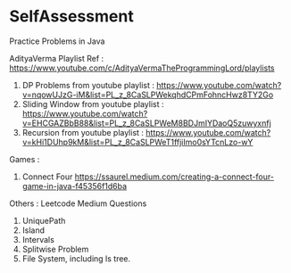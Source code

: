 # SelfAssessment

Practice Problems in Java

AdityaVerma Playlist Ref : https://www.youtube.com/c/AdityaVermaTheProgrammingLord/playlists
1. DP Problems from youtube playlist : https://www.youtube.com/watch?v=nqowUJzG-iM&list=PL_z_8CaSLPWekqhdCPmFohncHwz8TY2Go
2. Sliding Window from youtube playlist : https://www.youtube.com/watch?v=EHCGAZBbB88&list=PL_z_8CaSLPWeM8BDJmIYDaoQ5zuwyxnfj
3. Recursion from youtube playlist : https://www.youtube.com/watch?v=kHi1DUhp9kM&list=PL_z_8CaSLPWeT1ffjiImo0sYTcnLzo-wY

Games : 
1. Connect Four https://ssaurel.medium.com/creating-a-connect-four-game-in-java-f45356f1d6ba

Others : Leetcode Medium Questions
1. UniquePath
2. Island
3. Intervals
4. Splitwise Problem
5. File System, including ls tree.


